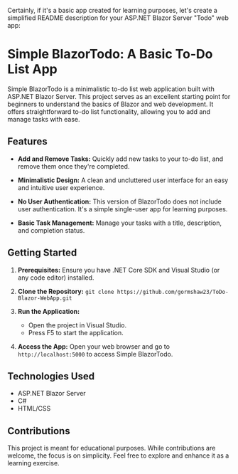 Certainly, if it's a basic app created for learning purposes, let's create a simplified README description for your ASP.NET Blazor Server "Todo" web app:

# Simple BlazorTodo: A Basic To-Do List App

Simple BlazorTodo is a minimalistic to-do list web application built with ASP.NET Blazor Server. This project serves as an excellent starting point for beginners to understand the basics of Blazor and web development. It offers straightforward to-do list functionality, allowing you to add and manage tasks with ease.

## Features

- **Add and Remove Tasks:** Quickly add new tasks to your to-do list, and remove them once they're completed.

- **Minimalistic Design:** A clean and uncluttered user interface for an easy and intuitive user experience.

- **No User Authentication:** This version of BlazorTodo does not include user authentication. It's a simple single-user app for learning purposes.

- **Basic Task Management:** Manage your tasks with a title, description, and completion status.

## Getting Started

1. **Prerequisites:** Ensure you have .NET Core SDK and Visual Studio (or any code editor) installed.

2. **Clone the Repository:** `git clone https://github.com/gormshaw23/ToDo-Blazor-WebApp.git`

3. **Run the Application:**
   - Open the project in Visual Studio.
   - Press F5 to start the application.

4. **Access the App:** Open your web browser and go to `http://localhost:5000` to access Simple BlazorTodo.

## Technologies Used

- ASP.NET Blazor Server
- C#
- HTML/CSS

## Contributions

This project is meant for educational purposes. While contributions are welcome, the focus is on simplicity. Feel free to explore and enhance it as a learning exercise.

